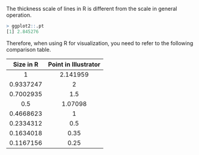 The thickness scale of lines in R is different from the scale in general operation.

```r
> ggplot2::.pt
[1] 2.845276
```

Therefore, when using R for visualization, you need to refer to the following comparison table.

| Size in R | Point in Illustrator |
|:---------:|:--------------------:|
|     1     |       2.141959       |
| 0.9337247 |          2           |
| 0.7002935 |         1.5          |
|    0.5    |       1.07098        |
| 0.4668623 |          1           |
| 0.2334312 |         0.5          |
| 0.1634018 |         0.35         |
| 0.1167156 |         0.25         |

